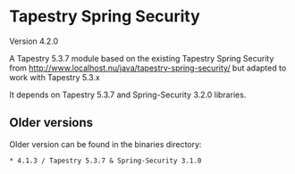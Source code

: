 Tapestry Spring Security
======

Version 4.2.0

A Tapestry 5.3.7 module based on the existing Tapestry Spring Security from http://www.localhost.nu/java/tapestry-spring-security/ but adapted to work with Tapestry 5.3.x

It depends on Tapestry 5.3.7 and Spring-Security 3.2.0 libraries.

Older versions
-----------

Older version can be found in the binaries directory:

	* 4.1.3 / Tapestry 5.3.7 & Spring-Security 3.1.0